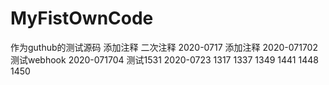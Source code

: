 # MyFistOwnCode
作为guthub的测试源码
添加注释
二次注释
2020-0717 添加注释
2020-071702 测试webhook
2020-071704 测试1531
2020-0723
1317
1337
1349 
1441
1448
1450